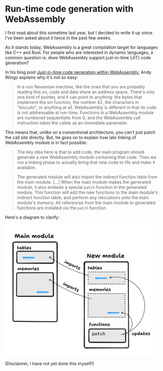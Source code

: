 # Run-time code generation with WebAssembly

I first read about this sometime last year, but I decided to write it up since I've been asked about it twice in the past few weeks.

As it stands today, WebAssembly is a great compilation target for languages like C++ and Rust. For people who are interested in dynamic languages, a common question is: does WebAssembly support just-in-time (JIT) code generation?

In his blog post [Just-in-time code generation within WebAssembly](https://wingolog.org/archives/2022/08/18/just-in-time-code-generation-within-webassembly), Andy Wingo explains why it's not so easy:

> In a von Neumman machine, like the ones that you are probably reading this on, code and data share an address space. There's only one kind of pointer, and it can point to anything: the bytes that implement the sin function, the number 42, the characters in "biscuits", or anything at all. WebAssembly is different in that its code is not addressable at run-time. Functions in a WebAssembly module are numbered sequentially from 0, and the WebAssembly call instruction takes the callee as an immediate parameter.

This means that, unlike on a conventional architecture, you can't just patch the call site directly. But, he goes on to explain how late linking of WebAssembly module _is_ in fact possible:

> The key idea here is that to add code, the main program should generate a new WebAssembly module containing that code. Then we run a linking phase to actually bring that new code to life and make it available.

> The generated module will also import the indirect function table from the main module. [...] When the main module makes the generated module, it also embeds a special `patch` function in the generated module. This function will add the new functions to the main module's indirect function table, and perform any relocations onto the main module's memory. All references from the main module to generated functions are installed via the `patch` function.

Here's a diagram to clarify:

![A diagram illustrating the scenario described above](images/wasm-code-generation.png)

(Disclaimer, I have not yet done this myself!)
